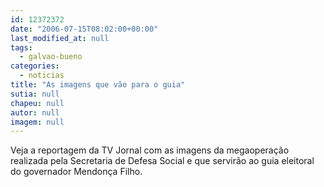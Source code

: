 ```yaml
---
id: 12372372
date: "2006-07-15T08:02:00+00:00"
last_modified_at: null
tags:
  - galvao-bueno
categories:
  - noticias
title: "As imagens que vão para o guia"
sutia: null
chapeu: null
autor: null
imagem: null
---
```

<p>Veja a reportagem da TV Jornal com as imagens da megaoperação realizada pela Secretaria de Defesa Social e que servirão ao guia eleitoral do governador Mendonça Filho. </p>
